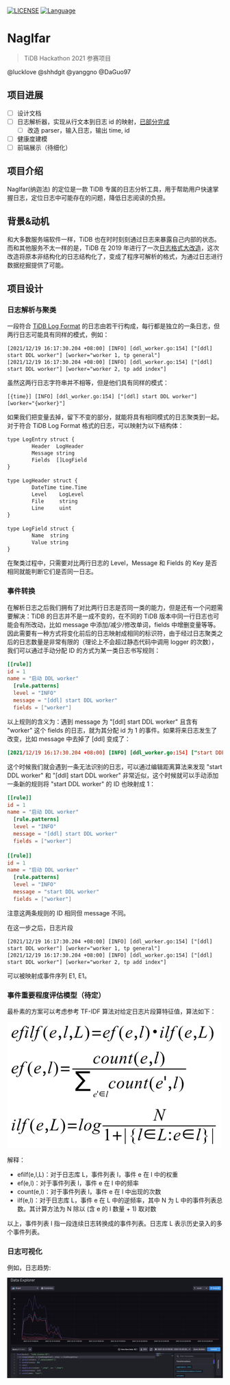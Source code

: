 [![LICENSE](https://img.shields.io/github/license/pingcap/tidb.svg)](https://github.com/pingcap/tiup/blob/master/LICENSE)
[![Language](https://img.shields.io/badge/Language-Go-blue.svg)](https://golang.org/)

# Naglfar

> TiDB Hackathon 2021 参赛项目

@lucklove @shhdgit @yanggno @DaGuo97

## 项目进展

- [ ] 设计文档
- [ ] 日志解析器，实现从行文本到日志 id 的映射，[已部分完成](https://github.com/lucklove/tidb-log-parser)
    - [ ] 改造 parser，输入日志，输出 time, id
- [ ] 健康度建模
- [ ] 前端展示（待细化）

## 项目介绍

Naglfar(纳迦法) 的定位是一款 TiDB 专属的日志分析工具，用于帮助用户快速掌握日志，定位日志中可能存在的问题，降低日志阅读的负担。

## 背景&动机

和大多数服务端软件一样，TiDB 也在时时刻刻通过日志来暴露自己内部的状态。而和其他服务不太一样的是，TiDB 在 2019 年进行了一次[日志格式大改造](https://github.com/tikv/rfcs/blob/master/text/0018-unified-log-format.md)，这次改造将原本非结构化的日志结构化了，变成了程序可解析的格式，为通过日志进行数据挖掘提供了可能。

## 项目设计

### 日志解析与聚类

一段符合 [TiDB Log Format](https://github.com/tikv/rfcs/blob/master/text/0018-unified-log-format.md) 的日志由若干行构成，每行都是独立的一条日志，但两行日志可能具有同样的模式，例如：

```
[2021/12/19 16:17:30.204 +08:00] [INFO] [ddl_worker.go:154] ["[ddl] start DDL worker"] [worker="worker 1, tp general"]
[2021/12/19 16:17:30.204 +08:00] [INFO] [ddl_worker.go:154] ["[ddl] start DDL worker"] [worker="worker 2, tp add index"]
```

虽然这两行日志字符串并不相等，但是他们具有同样的模式：

```
[{time}] [INFO] [ddl_worker.go:154] ["[ddl] start DDL worker"] [worker="{worker}"]
```

如果我们把变量去掉，留下不变的部分，就能将具有相同模式的日志聚类到一起。对于符合 TiDB Log Format 格式的日志，可以映射为以下结构体：

```golang
type LogEntry struct {
        Header  LogHeader
        Message string
        Fields  []LogField
}

type LogHeader struct {
        DateTime time.Time
        Level    LogLevel
        File     string
        Line     uint
}

type LogField struct {
        Name  string
        Value string
}
```

在聚类过程中，只需要对比两行日志的 Level，Message 和 Fields 的 Key 是否相同就能判断它们是否同一日志。

### 事件转换

在解析日志之后我们拥有了对比两行日志是否同一类的能力，但是还有一个问题需要解决：TiDB 的日志并不是一成不变的，在不同的 TiDB 版本中同一行日志也可能会有所改动，比如 message 中添加/减少/修改单词，fields 中增删变量等等。因此需要有一种方式将变化前后的日志映射成相同的标识符，由于经过日志聚类之后的日志数量是非常有限的（理论上不会超过静态代码中调用 logger 的次数），我们可以通过手动分配 ID 的方式为某一类日志书写规则：

```toml
[[rule]]
id = 1
name = "启动 DDL worker"
  [rule.patterns]
  level = "INFO"
  message = "[ddl] start DDL worker"
  fields = ["worker"]
```

以上规则的含义为：遇到 message 为 "[ddl] start DDL worker" 且含有 "worker" 这个 fields 的日志，就为其分配 id 为 1 的事件。如果将来日志发生了改变，比如 message 中去掉了 [ddl] 变成了：

```toml
[2021/12/19 16:17:30.204 +08:00] [INFO] [ddl_worker.go:154] ["start DDL worker"] [worker="worker 1, tp general"]
```

这个时候我们就会遇到一条无法识别的日志，可以通过编辑距离算法来发现 "start DDL worker" 和 "[ddl] start DDL worker" 非常近似，这个时候就可以手动添加一条新的规则将 "start DDL worker" 的 ID 也映射成 1：

```toml
[[rule]]
id = 1
name = "启动 DDL worker"
  [rule.patterns]
  level = "INFO"
  message = "[ddl] start DDL worker"
  fields = ["worker"]

[[rule]]
id = 1
name = "启动 DDL worker"
  [rule.patterns]
  level = "INFO"
  message = "start DDL worker"
  fields = ["worker"]
```

注意这两条规则的 ID 相同但 message 不同。

在这一步之后，日志片段

```
[2021/12/19 16:17:30.204 +08:00] [INFO] [ddl_worker.go:154] ["[ddl] start DDL worker"] [worker="worker 1, tp general"]
[2021/12/19 16:17:30.204 +08:00] [INFO] [ddl_worker.go:154] ["[ddl] start DDL worker"] [worker="worker 2, tp add index"]
```

可以被映射成事件序列 E1, E1。

### 事件重要程度评估模型（待定）

最朴素的方案可以考虑参考 TF-IDF 算法对给定日志片段算特征值，算法如下：

![formula](images/formula.png)

解释：
- efilf(e,l,L)：对于日志库 L，事件列表 l，事件 e 在 l 中的权重
- ef(e,l)：对于事件列表 l，事件 e 在 l 中的频率
- count(e,l)：对于事件列表 l，事件 e 在 l 中出现的次数
- ilf(e,l)：对于日志库 L，事件  e 在 L 中的逆频率，其中 N 为 L 中的事件列表总数。其计算方法为 N 除以 (含 e 的 l 数量 + 1) 取对数

以上，事件列表 l 指一段连续日志转换成的事件列表。日志库 L 表示历史录入的多个事件列表。

### 日志可视化

例如，日志趋势:

![trending](images/trending.png)